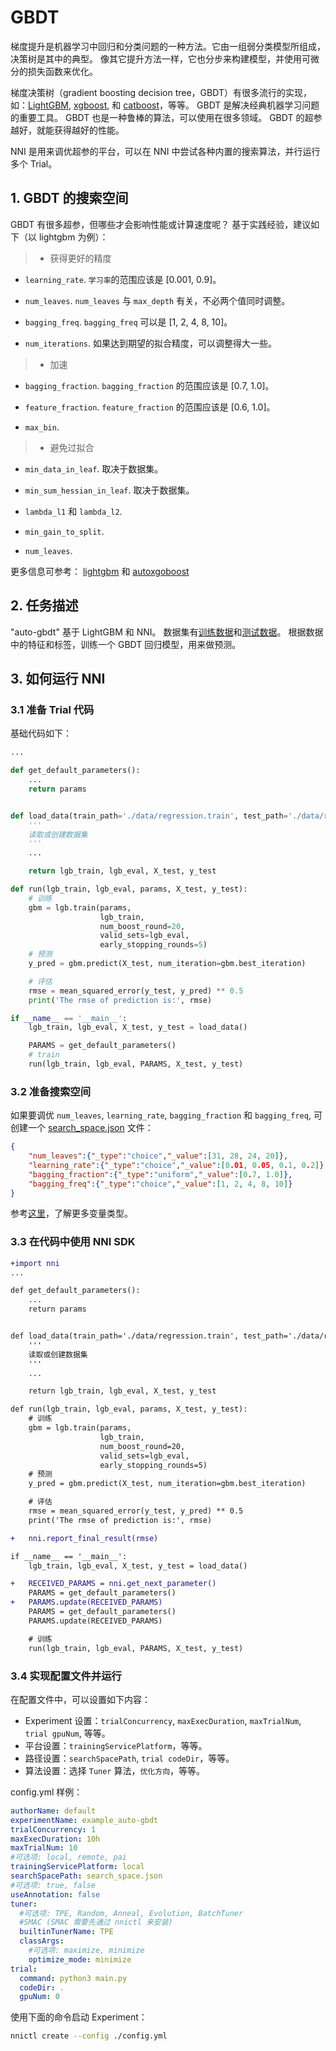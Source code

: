 # GBDT

梯度提升是机器学习中回归和分类问题的一种方法。它由一组弱分类模型所组成，决策树是其中的典型。 像其它提升方法一样，它也分步来构建模型，并使用可微分的损失函数来优化。

梯度决策树（gradient boosting decision tree，GBDT）有很多流行的实现，如：[LightGBM](https://github.com/Microsoft/LightGBM), [xgboost](https://github.com/dmlc/xgboost), 和 [catboost](https://github.com/catboost/catboost)，等等。 GBDT 是解决经典机器学习问题的重要工具。 GBDT 也是一种鲁棒的算法，可以使用在很多领域。 GBDT 的超参越好，就能获得越好的性能。

NNI 是用来调优超参的平台，可以在 NNI 中尝试各种内置的搜索算法，并行运行多个 Trial。

## 1. GBDT 的搜索空间

GBDT 有很多超参，但哪些才会影响性能或计算速度呢？ 基于实践经验，建议如下（以 lightgbm 为例）：

> * 获得更好的精度

* `learning_rate`. `学习率`的范围应该是 [0.001, 0.9]。

* `num_leaves`. `num_leaves` 与 `max_depth` 有关，不必两个值同时调整。

* `bagging_freq`. `bagging_freq` 可以是 [1, 2, 4, 8, 10]。

* `num_iterations`. 如果达到期望的拟合精度，可以调整得大一些。

> * 加速

* `bagging_fraction`. `bagging_fraction` 的范围应该是 [0.7, 1.0]。

* `feature_fraction`. `feature_fraction` 的范围应该是 [0.6, 1.0]。

* `max_bin`.

> * 避免过拟合

* `min_data_in_leaf`. 取决于数据集。

* `min_sum_hessian_in_leaf`. 取决于数据集。

* `lambda_l1` 和 `lambda_l2`.

* `min_gain_to_split`.

* `num_leaves`.

更多信息可参考： [lightgbm](https://lightgbm.readthedocs.io/en/latest/Parameters-Tuning.html) 和 [autoxgoboost](https://github.com/ja-thomas/autoxgboost/blob/master/poster_2018.pdf)

## 2. 任务描述

"auto-gbdt" 基于 LightGBM 和 NNI。 数据集有[训练数据](https://github.com/Microsoft/nni/blob/master/examples/trials/auto-gbdt/data/regression.train)和[测试数据](https://github.com/Microsoft/nni/blob/master/examples/trials/auto-gbdt/data/regression.train)。 根据数据中的特征和标签，训练一个 GBDT 回归模型，用来做预测。

## 3. 如何运行 NNI

### 3.1 准备 Trial 代码

基础代码如下：

```python
...

def get_default_parameters():
    ...
    return params


def load_data(train_path='./data/regression.train', test_path='./data/regression.test'):
    '''
    读取或创建数据集
    '''
    ...

    return lgb_train, lgb_eval, X_test, y_test

def run(lgb_train, lgb_eval, params, X_test, y_test):
    # 训练
    gbm = lgb.train(params,
                    lgb_train,
                    num_boost_round=20,
                    valid_sets=lgb_eval,
                    early_stopping_rounds=5)
    # 预测
    y_pred = gbm.predict(X_test, num_iteration=gbm.best_iteration)

    # 评估
    rmse = mean_squared_error(y_test, y_pred) ** 0.5
    print('The rmse of prediction is:', rmse)

if __name__ == '__main__':
    lgb_train, lgb_eval, X_test, y_test = load_data()

    PARAMS = get_default_parameters()
    # train
    run(lgb_train, lgb_eval, PARAMS, X_test, y_test)
```

### 3.2 准备搜索空间

如果要调优 `num_leaves`, `learning_rate`, `bagging_fraction` 和 `bagging_freq`, 可创建一个 [search_space.json](https://github.com/Microsoft/nni/blob/master/examples/trials/auto-gbdt/search_space.json) 文件：

```json
{
    "num_leaves":{"_type":"choice","_value":[31, 28, 24, 20]},
    "learning_rate":{"_type":"choice","_value":[0.01, 0.05, 0.1, 0.2]},
    "bagging_fraction":{"_type":"uniform","_value":[0.7, 1.0]},
    "bagging_freq":{"_type":"choice","_value":[1, 2, 4, 8, 10]}
}
```

参考[这里](../Tutorial/SearchSpaceSpec.md)，了解更多变量类型。

### 3.3 在代码中使用 NNI SDK

```diff
+import nni
...

def get_default_parameters():
    ...
    return params


def load_data(train_path='./data/regression.train', test_path='./data/regression.test'):
    '''
    读取或创建数据集
    '''
    ...

    return lgb_train, lgb_eval, X_test, y_test

def run(lgb_train, lgb_eval, params, X_test, y_test):
    # 训练
    gbm = lgb.train(params,
                    lgb_train,
                    num_boost_round=20,
                    valid_sets=lgb_eval,
                    early_stopping_rounds=5)
    # 预测
    y_pred = gbm.predict(X_test, num_iteration=gbm.best_iteration)

    # 评估
    rmse = mean_squared_error(y_test, y_pred) ** 0.5
    print('The rmse of prediction is:', rmse)

+   nni.report_final_result(rmse)

if __name__ == '__main__':
    lgb_train, lgb_eval, X_test, y_test = load_data()

+   RECEIVED_PARAMS = nni.get_next_parameter()
    PARAMS = get_default_parameters()
+   PARAMS.update(RECEIVED_PARAMS)
    PARAMS = get_default_parameters()
    PARAMS.update(RECEIVED_PARAMS)

    # 训练
    run(lgb_train, lgb_eval, PARAMS, X_test, y_test)
```

### 3.4 实现配置文件并运行

在配置文件中，可以设置如下内容：

* Experiment 设置：`trialConcurrency`, `maxExecDuration`, `maxTrialNum`, `trial gpuNum`, 等等。
* 平台设置：`trainingServicePlatform`，等等。
* 路径设置：`searchSpacePath`, `trial codeDir`，等等。
* 算法设置：选择 `Tuner` 算法，`优化方向`，等等。

config.yml 样例：

```yaml
authorName: default
experimentName: example_auto-gbdt
trialConcurrency: 1
maxExecDuration: 10h
maxTrialNum: 10
#可选项: local, remote, pai
trainingServicePlatform: local
searchSpacePath: search_space.json
#可选项: true, false
useAnnotation: false
tuner:
  #可选项: TPE, Random, Anneal, Evolution, BatchTuner
  #SMAC (SMAC 需要先通过 nnictl 来安装)
  builtinTunerName: TPE
  classArgs:
    #可选项: maximize, minimize
    optimize_mode: minimize
trial:
  command: python3 main.py
  codeDir: .
  gpuNum: 0
```

使用下面的命令启动 Experiment：

```bash
nnictl create --config ./config.yml
```